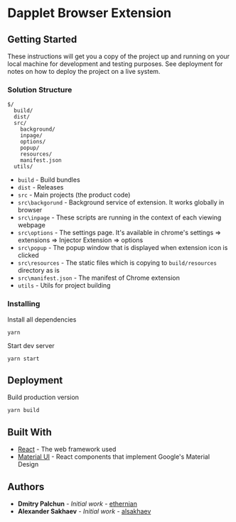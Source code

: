 # Dapplet Browser Extension

## Getting Started

These instructions will get you a copy of the project up and running on your local machine for development and testing purposes. See deployment for notes on how to deploy the project on a live system.

### Solution Structure

```
$/
  build/
  dist/
  src/
    background/
    inpage/
    options/
    popup/
    resources/
    manifest.json
  utils/
```

- `build` - Build bundles
- `dist` - Releases
- `src` - Main projects (the product code)
- `src\backgorund` - Background service of extension. It works globally in browser
- `src\inpage` - These scripts are running in the context of each viewing webpage
- `src\options` - The settings page. It's available in chrome's settings => extensions => Injector Extension => options
- `src\popup` - The popup window that is displayed when extension icon is clicked
- `src\resources` - The static files which is copying to `build/resources` directory as is
- `src\manifest.json` - The manifest of Chrome extension
- `utils` - Utils for project building 

### Installing

Install all dependencies

```
yarn
```

Start dev server

```
yarn start
```

## Deployment

Build production version

```
yarn build
```

## Built With

* [React](https://reactjs.org/) - The web framework used
* [Material UI](https://material-ui.com/) - React components that implement Google's Material Design

## Authors

* **Dmitry Palchun** - *Initial work* - [ethernian](https://github.com/ethernian)
* **Alexander Sakhaev** - *Initial work* - [alsakhaev](https://github.com/alsakhaev)

